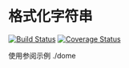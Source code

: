 格式化字符串 
===
[![Build Status](https://travis-ci.com/php-lsys/format.svg?branch=master)](https://travis-ci.com/php-lsys/format)
[![Coverage Status](https://coveralls.io/repos/github/php-lsys/format/badge.svg?branch=master)](https://coveralls.io/github/php-lsys/format?branch=master)


使用参阅示例 ./dome
